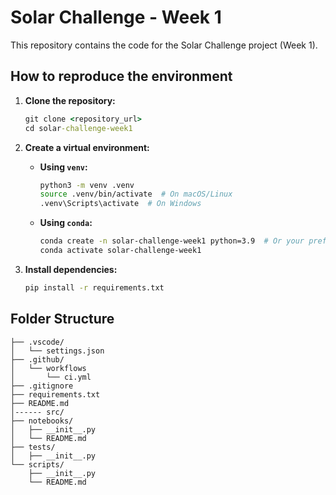 # Solar Challenge - Week 1

This repository contains the code for the Solar Challenge project (Week 1).

## How to reproduce the environment

1.  **Clone the repository:**

    ```cmd
    git clone <repository_url>
    cd solar-challenge-week1
    ```

2.  **Create a virtual environment:**

    * **Using `venv`:**

        ```bash
        python3 -m venv .venv
        source .venv/bin/activate  # On macOS/Linux
        .venv\Scripts\activate  # On Windows
        ```

    * **Using `conda`:**

        ```bash
        conda create -n solar-challenge-week1 python=3.9  # Or your preferred Python version
        conda activate solar-challenge-week1
        ```

3.  **Install dependencies:**

    ```bash
    pip install -r requirements.txt
    ```

## Folder Structure

```
├── .vscode/
│   └── settings.json
├── .github/
│   └── workflows
│       └── ci.yml
├── .gitignore
├── requirements.txt
├── README.md
│------ src/
├── notebooks/
│   ├── __init__.py
│   └── README.md
├── tests/
│   ├── __init__.py
└── scripts/
    ├── __init__.py
    └── README.md